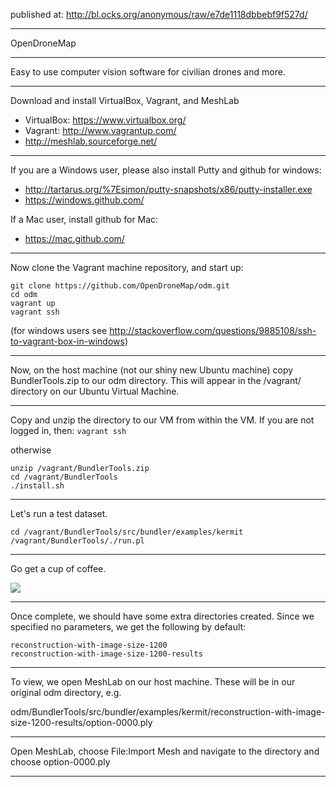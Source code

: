 published at:
http://bl.ocks.org/anonymous/raw/e7de1118dbbebf9f527d/

---

OpenDroneMap

---

Easy to use computer vision software for civilian drones and more.

---

Download and install VirtualBox, Vagrant, and MeshLab

* VirtualBox: https://www.virtualbox.org/
* Vagrant: http://www.vagrantup.com/
* http://meshlab.sourceforge.net/­

---

If you are a Windows user, please also install Putty and github for windows:

* http://tartarus.org/%7Esimon/putty-snapshots/x86/putty-installer.exe
* https://windows.github.com/

If a Mac user, install github for Mac:

* https://mac.github.com/

---

Now clone the Vagrant machine repository, and start up:

```SHELL
git clone https://github.com/OpenDroneMap/odm.git
cd odm
vagrant up
vagrant ssh 
```
(for windows users see http://stackoverflow.com/questions/9885108/ssh-to-vagrant-box-in-windows)

---

Now, on the host machine (not our shiny new Ubuntu machine) copy BundlerTools.zip to our odm directory.  This will appear in the /vagrant/ directory on our Ubuntu Virtual Machine.

---

Copy and unzip the directory to our VM from within the VM.
If you are not logged in, then:
`vagrant ssh`

otherwise
```SHELL
unzip /vagrant/BundlerTools.zip
cd /vagrant/BundlerTools
./install.sh
```

---

Let's run a test dataset.

```SHELL
cd /vagrant/BundlerTools/src/bundler/examples/kermit
/vagrant/BundlerTools/./run.pl
```

---

Go get a cup of coffee.

![](http://i.imgur.com/8cK0aVj.gif)

---

Once complete, we should have some extra directories created. Since we specified no parameters, we get the following by default:

```
reconstruction-with-image-size-1200
reconstruction-with-image-size-1200-results
```

---

To view, we open MeshLab on our host machine. These will be in our original odm directory, e.g.

odm/BundlerTools/src/bundler/examples/kermit/reconstruction-with-image-size-1200-results/option-0000.ply

---

Open MeshLab, choose File:Import Mesh 
and navigate to the directory and choose option-0000.ply

---

